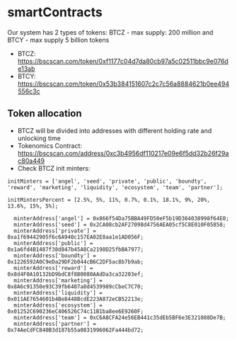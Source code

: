 # smartContracts

####
Our system has 2 types of tokens: BTCZ - max supply: 200 million and BTCY - max supply 5 billion tokens

- BTCZ: https://bscscan.com/token/0xf1177c04d7da80cb97a5c02511bbc9e076de13ab
- BTCY: https://bscscan.com/token/0x53b384151607c2c7c56a8884621b0ee494556c3c
## Token allocation

- BTCZ will be divided into addresses with different holding rate and unlocking time
- Tokenomics Contract: https://bscscan.com/address/0xc3b4956df110217e09e6f5dd32b26f29ac80a449
- Check BTCZ init minters: 
```
initMinters = ['angel', 'seed', 'private', 'public', 'boundty', 'reward', 'marketing', 'liquidity', 'ecosystem', 'team', 'partner'];
```

```
initMintersPercent = [2.5%, 5%, 11%, 0.7%, 0.1%, 18.1%, 9%, 20%, 13.6%, 15%, 5%];
```
```
  minterAddress['angel'] = 0x866f54Da75BBA49FD50eF5b19D364038998f64E0;
  minterAddress['seed'] = 0x2CA08cb2AF27098d4756AEA05cf5C8E010F05858;
  minterAddress['private'] = 0xa1f69442905f6c6A940c157EA02E8aa1e1AD056F;
  minterAddress['public'] = 0x1a6fd4B1487f38d847b45A8Ca2198D25fbBA7977;
  minterAddress['boundty'] = 0x1226592A0C9eDa29DF2b044cB6C2DF5ac8b7b9ab;
  minterAddress['reward'] = 0x8d4F0A10132bD9bdC8f8B0080AAdDa3ca32203ef;
  minterAddress['marketing'] = 0x8A6c91350e93C39fb6407a8d4539989cCbeC7C70;
  minterAddress['liquidity'] = 0x011AE7654601b4Be8448BcdE223A872eCB52213e;
  minterAddress['ecosystem'] = 0x01252C690236eC406526C74c11B1ba8ee6E9260F;
  minterAddress['team'] = 0xC6A8CFA24e56EB441c35dEb5BF6e3E321088De7B;
  minterAddress['partner'] = 0x74AeCdFC840B3d187b55a0831996062Fa444bd72;
```
  
  
  
